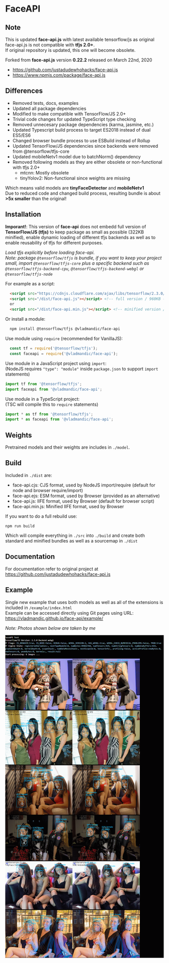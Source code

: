 # FaceAPI

## Note

This is updated **face-api.js** with latest available tensorflow/js as original face-api.js is not compatible with **tfjs 2.0+**.  
If original repository is updated, this one will become obsolete.

Forked from **face-api.js** version **0.22.2** released on March 22nd, 2020  

- <https://github.com/justadudewhohacks/face-api.js>  
- <https://www.npmjs.com/package/face-api.js>  

## Differences

- Removed tests, docs, examples  
- Updated all package dependencies  
- Modified to make compatible with TensorFlow/JS 2.0+  
- Trivial code changes for updated TypeScript type checking
- Removed unnecesary package dependencies (karma, jasmine, etc.)  
- Updated Typescript build process to target ES2018 instead of dual ES5/ES6  
- Changed browser bundle process to use ESBuild instead of Rollup
- Updated TensorFlow/JS dependencies since backends were removed from @tensorflow/tfjs-core
- Updated mobileNetv1 model due to batchNorm() dependency
- Removed following models as they are either obsolete or non-functional with tfjs 2.0+
  - mtcnn: Mostly obsolete
  - tinyYolov2: Non-functional since weights are missing

Which means valid models are **tinyFaceDetector** and **mobileNetv1**  
Due to reduced code and changed build process, resulting bundle is about **>5x smaller** than the original!  

## Installation

**Imporant!**: This version of **face-api** does not embedd full version of **TensorFlow/JS (tfjs)** to keep package as small as possible (322KB minified), enable dynamic loading of different tfjs backends as well as to enable reusability of tfjs for different purposes.  

*Load tfjs explicitly before loading face-api.*  
*Note: package `@tensorflow/tfjs` is bundle, if you want to keep your project small, import `@tensorflow/tfjs-core` plus a specific backend such as `@tensorflow/tfjs-backend-cpu`, `@tensorflow/tfjs-backend-webgl` or `@tensorflow/tfjs-node`*

For example as a script:

```html
  <script src="https://cdnjs.cloudflare.com/ajax/libs/tensorflow/2.3.0/tf.es2017.js"></script>
  <script src="/dist/face-api.js"></script> <!-- full version / 960KB -->
  or
  <script src="/dist/face-api.min.js"></script> <!-- minified version / 320KB -->
```

Or install a module:

```bash
  npm install @tensorflow/tfjs @vladmandic/face-api
```

Use module using `require` (recommended for VanillaJS):

```js
  const tf = require('@tensorflow/tfjs');
  const faceapi = require('@vladmandic/face-api');
```

Use module in a JavaScript project using `import`:  
(NodeJS requires `"type": "module"` inside `package.json` to support `import` statements)

```js
import tf from '@tensorflow/tfjs';
import faceapi from '@vladmandic/face-api';
```

Use module in a TypeScript project:  
(TSC will compile this to `require` statements)

```js
import * as tf from '@tensorflow/tfjs';
import * as faceapi from '@vladmandic/face-api';
```

## Weights

Pretrained models and their weights are includes in `./model`.

## Build

Included in `./dist` are:

- face-api.cjs: CJS format, used by NodeJS import/require (default for node and browser require/import)
- face-api.ejs: ESM format, used by Browser (provided as an alternative)
- face-api.js:  IIFE format, used by Browser (default for browser script)
- face-api.min.js:  Minified IIFE format, used by Browser

If you want to do a full rebuild use:

```shell
npm run build
```

Which will compile everything in `./src` into `./build` and create both standard and minified bundles as well as a sourcemap in `./dist`

## Documentation

For documentation refer to original project at <https://github.com/justadudewhohacks/face-api.js>  

## Example

Single new example that uses both models as well as all of the extensions is included in `/example/index.html`  
Example can be accessed directly using Git pages using URL: <https://vladmandic.github.io/face-api/example/>

*Note: Photos shown below are taken by me*

![alt text](example/screenshot.png)
